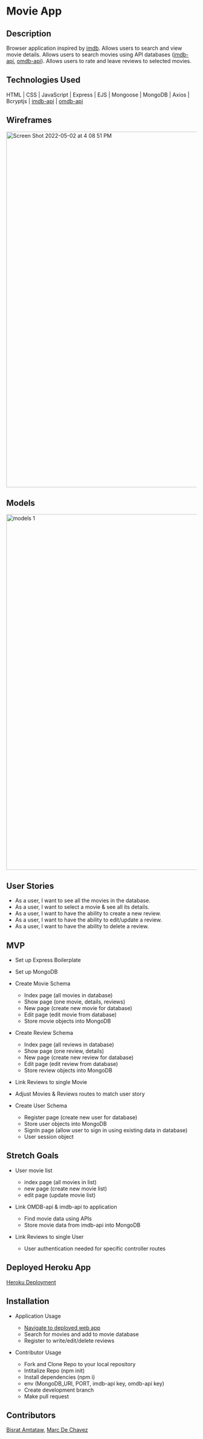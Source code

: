 # Movie App

## Description 
Browser application inspired by [imdb](https://www.imdb.com/). Allows users to search and view movie details.
Allows users to search movies using API databases ([imdb-api](https://imdb-api.com/), [omdb-api](http://www.omdbapi.com/)). 
Allows users to rate and leave reviews to selected movies.

## Technologies Used
HTML | CSS | JavaScript | Express | EJS | Mongoose | MongoDB | Axios | Bcryptjs | [imdb-api](https://imdb-api.com/) | [omdb-api](http://www.omdbapi.com/)

## Wireframes
<img width="938" alt="Screen Shot 2022-05-02 at 4 08 51 PM" src="https://user-images.githubusercontent.com/99110345/166318309-50468d33-474a-4899-b339-33af6bb6a450.png">

## Models
<img width="938" alt="models 1" src="https://user-images.githubusercontent.com/99110345/166248074-8ac80962-35b8-4165-85ea-aa0ca3651ea4.png">

## User Stories
- As a user, I want to see all the movies in the database.
- As a user, I want to select a movie & see all its details.
- As a user, I want to have the ability to create a new review.
- As a user, I want to have the ability to edit/update a review.
- As a user, I want to have the ability to delete a review.

## MVP
- Set up Express Boilerplate
- Set up MongoDB

- Create Movie Schema
  - Index page (all movies in database)
  - Show page (one movie, details, reviews)
  - New page (create new movie for database)
  - Edit page (edit movie from database)
  - Store movie objects into MongoDB

- Create Review Schema
  - Index page (all reviews in database)
  - Show page (one review, details)
  - New page (create new review for database)
  - Edit page (edit review from database)
  - Store review objects into MongoDB

- Link Reviews to single Movie
- Adjust Movies & Reviews routes to match user story

- Create User Schema
  - Register page (create new user for database)
  - Store user objects into MongoDB
  - SignIn page (allow user to sign in using existing data in database)
  - User session object

## Stretch Goals
- User movie list
  - index page (all movies in list)
  - new page (create new movie list)
  - edit page (update movie list)

- Link OMDB-api & imdb-api to application
  - Find movie data using APIs
  - Store movie data from imdb-api into MongoDB

- Link Reviews to single User
  - User authentication needed for specific controller routes

## Deployed Heroku App
[Heroku Deployment](https://movie-app-1305.herokuapp.com/)

## Installation
- Application Usage
  - [Navigate to deployed web app](https://movie-app-1305.herokuapp.com/)
  - Search for movies and add to movie database
  - Register to write/edit/delete reviews

- Contributor Usage
  - Fork and Clone Repo to your local repository
  - Intitalize Repo (npm init)
  - Install dependencies (npm i)
  - env (MongoDB_URI, PORT, imdb-api key, omdb-api key)
  - Create development branch
  - Make pull request

## Contributors
[Bisrat Amtataw](https://github.com/BISrat3), [Marc De Chavez](https://github.com/mdechavez5)
